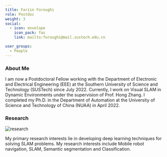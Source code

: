 ```yaml
---
title: Farzin Foroughi
role: Postdoc
weight: 3
social:
  - icon: envelope 
    icon_pack: fas
    link: mailto:foroughi@mail.sustech.edu.cn

user_groups:
  - People
---
```

### About Me
I am now a Postdoctoral Fellow working with the Department of Electronic and Electrical Engineering (EEE) at the Southern University of Science and Technology (SUSTech) since July 2022. Currently, I work on Visual SLAM in Dynamic Environments under the supervision of Prof. Hong Zhang. I completed my Ph.D. in the Department of Automation at the University of Science and Technology of China (NUAA) in April 2022. 

### Research
![research](authors_research/farzin_foroughi.jpg "Research Introduction")

My primary research interests lie in developing deep learning techniques for solving SLAM problems. My research interests include Mobile robot navigation, SLAM, Semantic segmentation and Classification.



